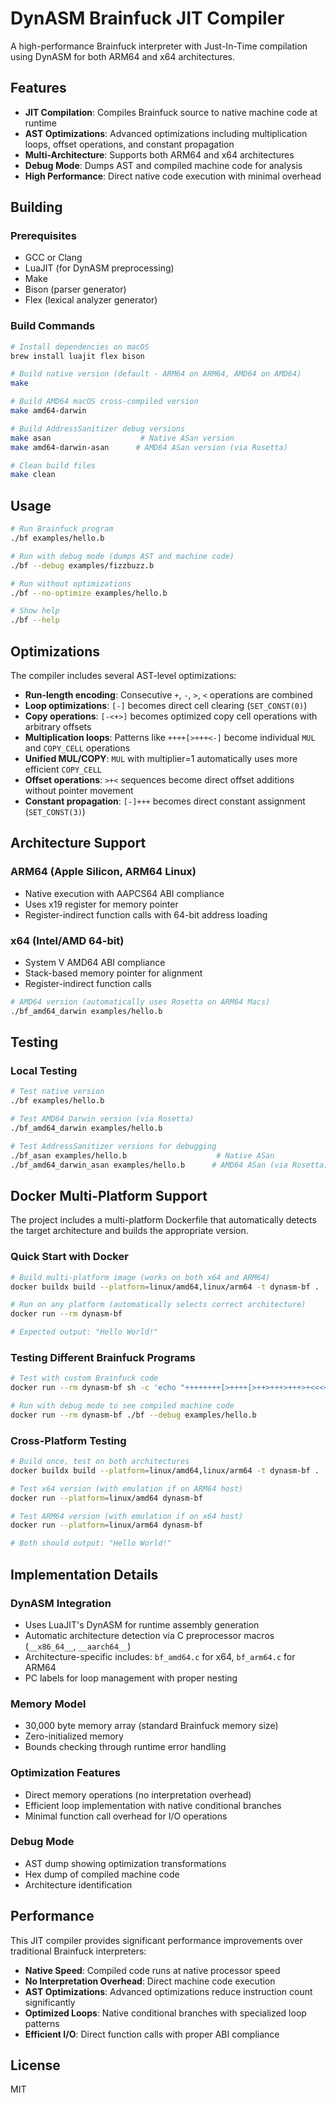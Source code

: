 # DynASM Brainfuck JIT Compiler

A high-performance Brainfuck interpreter with Just-In-Time compilation using DynASM for both ARM64 and x64 architectures.

## Features

- **JIT Compilation**: Compiles Brainfuck source to native machine code at runtime
- **AST Optimizations**: Advanced optimizations including multiplication loops, offset operations, and constant propagation
- **Multi-Architecture**: Supports both ARM64 and x64 architectures
- **Debug Mode**: Dumps AST and compiled machine code for analysis
- **High Performance**: Direct native code execution with minimal overhead

## Building

### Prerequisites

- GCC or Clang
- LuaJIT (for DynASM preprocessing)
- Make
- Bison (parser generator)
- Flex (lexical analyzer generator)

### Build Commands

```bash
# Install dependencies on macOS
brew install luajit flex bison

# Build native version (default - ARM64 on ARM64, AMD64 on AMD64)
make

# Build AMD64 macOS cross-compiled version  
make amd64-darwin

# Build AddressSanitizer debug versions
make asan                    # Native ASan version
make amd64-darwin-asan      # AMD64 ASan version (via Rosetta)

# Clean build files
make clean
```

## Usage

```bash
# Run Brainfuck program
./bf examples/hello.b

# Run with debug mode (dumps AST and machine code)
./bf --debug examples/fizzbuzz.b

# Run without optimizations
./bf --no-optimize examples/hello.b

# Show help
./bf --help
```

## Optimizations

The compiler includes several AST-level optimizations:

- **Run-length encoding**: Consecutive `+`, `-`, `>`, `<` operations are combined
- **Loop optimizations**: `[-]` becomes direct cell clearing (`SET_CONST(0)`)
- **Copy operations**: `[-<+>]` becomes optimized copy cell operations with arbitrary offsets
- **Multiplication loops**: Patterns like `++++[>+++<-]` become individual `MUL` and `COPY_CELL` operations
- **Unified MUL/COPY**: `MUL` with multiplier=1 automatically uses more efficient `COPY_CELL`
- **Offset operations**: `>+<` sequences become direct offset additions without pointer movement
- **Constant propagation**: `[-]+++` becomes direct constant assignment (`SET_CONST(3)`)

## Architecture Support

### ARM64 (Apple Silicon, ARM64 Linux)
- Native execution with AAPCS64 ABI compliance
- Uses x19 register for memory pointer
- Register-indirect function calls with 64-bit address loading

### x64 (Intel/AMD 64-bit)
- System V AMD64 ABI compliance
- Stack-based memory pointer for alignment
- Register-indirect function calls

```bash
# AMD64 version (automatically uses Rosetta on ARM64 Macs)
./bf_amd64_darwin examples/hello.b
```

## Testing

### Local Testing
```bash
# Test native version
./bf examples/hello.b

# Test AMD64 Darwin version (via Rosetta)
./bf_amd64_darwin examples/hello.b

# Test AddressSanitizer versions for debugging
./bf_asan examples/hello.b                    # Native ASan
./bf_amd64_darwin_asan examples/hello.b      # AMD64 ASan (via Rosetta)
```

## Docker Multi-Platform Support

The project includes a multi-platform Dockerfile that automatically detects the target architecture and builds the appropriate version.

### Quick Start with Docker

```bash
# Build multi-platform image (works on both x64 and ARM64)
docker buildx build --platform=linux/amd64,linux/arm64 -t dynasm-bf .

# Run on any platform (automatically selects correct architecture)
docker run --rm dynasm-bf

# Expected output: "Hello World!"
```

### Testing Different Brainfuck Programs

```bash
# Test with custom Brainfuck code
docker run --rm dynasm-bf sh -c 'echo "++++++++[>++++[>++>+++>+++>+<<<<-]>+>+>->>+[<]<-]>>.>---.+++++++..+++.>>.<-.<.+++.------.--------.>>+.>++." > test.b && ./bf test.b'

# Run with debug mode to see compiled machine code
docker run --rm dynasm-bf ./bf --debug examples/hello.b
```

### Cross-Platform Testing

```bash
# Build once, test on both architectures
docker buildx build --platform=linux/amd64,linux/arm64 -t dynasm-bf .

# Test x64 version (with emulation if on ARM64 host)
docker run --platform=linux/amd64 dynasm-bf

# Test ARM64 version (with emulation if on x64 host)
docker run --platform=linux/arm64 dynasm-bf

# Both should output: "Hello World!"
```

## Implementation Details

### DynASM Integration
- Uses LuaJIT's DynASM for runtime assembly generation
- Automatic architecture detection via C preprocessor macros (`__x86_64__`, `__aarch64__`)
- Architecture-specific includes: `bf_amd64.c` for x64, `bf_arm64.c` for ARM64
- PC labels for loop management with proper nesting

### Memory Model
- 30,000 byte memory array (standard Brainfuck memory size)
- Zero-initialized memory
- Bounds checking through runtime error handling

### Optimization Features
- Direct memory operations (no interpretation overhead)
- Efficient loop implementation with native conditional branches
- Minimal function call overhead for I/O operations

### Debug Mode
- AST dump showing optimization transformations
- Hex dump of compiled machine code
- Architecture identification


## Performance

This JIT compiler provides significant performance improvements over traditional Brainfuck interpreters:

- **Native Speed**: Compiled code runs at native processor speed
- **No Interpretation Overhead**: Direct machine code execution
- **AST Optimizations**: Advanced optimizations reduce instruction count significantly
- **Optimized Loops**: Native conditional branches with specialized loop patterns
- **Efficient I/O**: Direct function calls with proper ABI compliance

## License

MIT
